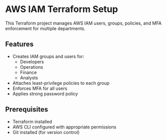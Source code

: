 # AWS IAM Terraform Setup

This Terraform project manages AWS IAM users, groups, policies, and MFA enforcement for multiple departments.


## Features

- Creates IAM groups and users for:
  - Developers
  - Operations
  - Finance
  - Analysts
- Attaches least-privilege policies to each group
- Enforces MFA for all users
- Applies strong password policy

## Prerequisites

- Terraform installed 
- AWS CLI configured with appropriate permissions
- Git installed (for version control)

